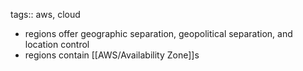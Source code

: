 tags:: aws, cloud

- regions offer geographic separation, geopolitical separation, and location control
- regions contain [[AWS/Availability Zone]]s